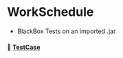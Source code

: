 # WorkSchedule
- BlackBox Tests on an imported .jar

#### 📁 [TestCase](https://github.com/heyliceeee/WorkSchedule/blob/main/TestCaseWorkSchedule.pdf)
